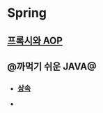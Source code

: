 # Spring



## [프록시와 AOP](./proxy와AOP/README.md)

































## @까먹기 쉬운 JAVA@



- ### [상속](./JAVA/상속.md)

- 